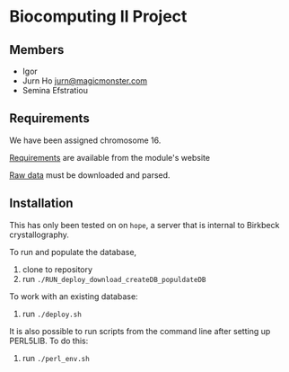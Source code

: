 # Biocomputing II Project

## Members
* Igor
* Jurn Ho <jurn@magicmonster.com>
* Semina Efstratiou

## Requirements
We have been assigned chromosome 16.

[Requirements](http://www.bioinf.org.uk/teaching/bbk/biocomp2/project.html) are available from the
 module's website

[Raw data](http://www.bioinf.org.uk/teaching/bbk/biocomp2/data/chrom_CDS_16.gz) must be
downloaded and parsed.

## Installation
This has only been tested on on `hope`, a server that is internal to Birkbeck
crystallography.

To run and populate the database,
1. clone to repository
2. run `./RUN_deploy_download_createDB_populdateDB`

To work with an existing database:
1. run `./deploy.sh`

It is also possible to run scripts from the command line after setting up PERL5LIB. To do this:
1. run `./perl_env.sh`

